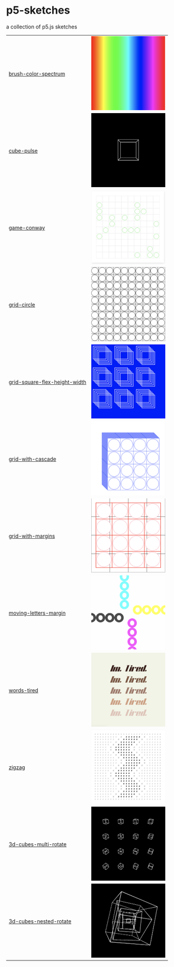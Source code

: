 # p5-sketches

a collection of p5.js sketches

<table>
  <tr>
    <td>
      <a href="/brush-color-spectrum.js">brush-color-spectrum</a>
    </td>
    <td>
      <img src="./images/brush-color-spectrum.png" width=200px height=200px/>
    </td>
  </tr>
  <tr>
    <td>
      <a href="/cube-pulse.js">cube-pulse</a>
    </td>
    <td>
      <img src="./images/cube-pulse.png" width=200px height=200px/>
    </td>
  </tr>
  <tr>
    <td>
      <a href="/game-conway.js">game-conway</a>
    </td>
    <td>
      <img src="./images/game-conway.png" width=200px height=200px/>
    </td>
  </tr>
  <tr>
    <td>
      <a href="/grid-circle.js">grid-circle</a>
    </td>
    <td>
      <img src="./images/grid-circle.png" width=200px height=200px/>
    </td>
  </tr>
  <tr>
    <td>
      <a href="/grid-square-flex-height-width.js">grid-square-flex-height-width</a>
    </td>
    <td>
      <img src="./images/grid-square-flex-height-width.png" width=200px height=200px/>
    </td>
  </tr>
  <tr>
    <td>
      <a href="/grid-with-cascade.js">grid-with-cascade</a>
    </td>
    <td>
      <img src="./images/grid-with-cascade.png" width=200px height=200px/>
    </td>
  </tr>
  <tr>
    <td>
      <a href="/grid-with-margins.js">grid-with-margins</a>
    </td>
    <td>
      <img src="./images/grid-with-margins.png" width=200px height=200px/>
    </td>
  </tr>
  <tr>
    <td>
      <a href="/moving-letters-margin.js">moving-letters-margin</a>
    </td>
    <td>
      <img src="./images/moving-letters-margin.png" width=200px height=200px/>
    </td>
  </tr>
  <tr>
    <td>
      <a href="/words-tired.js">words-tired</a>
    </td>
    <td>
      <img src="./images/words-tired.png" width=200px height=200px/>
    </td>
  </tr>
  <tr>
    <td>
      <a href="/zigzag.js">zigzag</a>
    </td>
    <td>
      <img src="./images/zigzag.png" width=200px height=200px/>
    </td>
  </tr>
  <tr>
    <td>
      <a href="/3d-cubes-multi-rotate.js">3d-cubes-multi-rotate</a>
    </td>
    <td>
      <img src="./images/3d-cubes-multi-rotate.png" width=200px height=200px/>
    </td>
  </tr>
  <tr>
    <td>
      <a href="/3d-cubes-nested-rotate.js">3d-cubes-nested-rotate</a>
    </td>
    <td>
      <img src="./images/3d-cubes-nested-rotate.png" width=200px height=200px/>
    </td>
  </tr>
</table>
